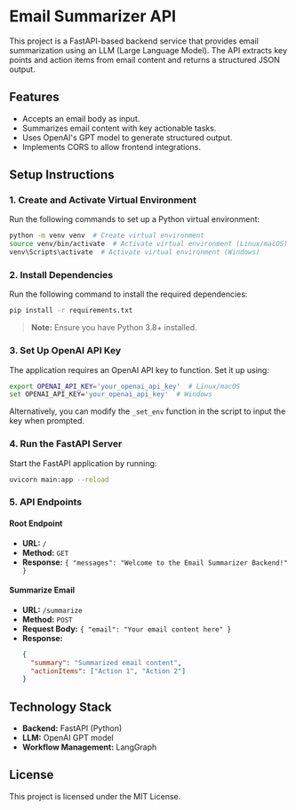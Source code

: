 # Email Summarizer API

This project is a FastAPI-based backend service that provides email summarization using an LLM (Large Language Model). The API extracts key points and action items from email content and returns a structured JSON output.

## Features
- Accepts an email body as input.
- Summarizes email content with key actionable tasks.
- Uses OpenAI's GPT model to generate structured output.
- Implements CORS to allow frontend integrations.

## Setup Instructions

### 1. Create and Activate Virtual Environment
Run the following commands to set up a Python virtual environment:

```sh
python -m venv venv  # Create virtual environment
source venv/bin/activate  # Activate virtual environment (Linux/macOS)
venv\Scripts\activate  # Activate virtual environment (Windows)
```

### 2. Install Dependencies
Run the following command to install the required dependencies:

```sh
pip install -r requirements.txt
```

> **Note:** Ensure you have Python 3.8+ installed.

### 3. Set Up OpenAI API Key
The application requires an OpenAI API key to function. Set it up using:

```sh
export OPENAI_API_KEY='your_openai_api_key'  # Linux/macOS
set OPENAI_API_KEY='your_openai_api_key'  # Windows
```

Alternatively, you can modify the `_set_env` function in the script to input the key when prompted.

### 4. Run the FastAPI Server
Start the FastAPI application by running:

```sh
uvicorn main:app --reload
```

### 5. API Endpoints

#### Root Endpoint
- **URL:** `/`
- **Method:** `GET`
- **Response:** `{ "messages": "Welcome to the Email Summarizer Backend!" }`

#### Summarize Email
- **URL:** `/summarize`
- **Method:** `POST`
- **Request Body:** `{ "email": "Your email content here" }`
- **Response:**
  ```json
  {
    "summary": "Summarized email content",
    "actionItems": ["Action 1", "Action 2"]
  }
  ```

## Technology Stack
- **Backend:** FastAPI (Python)
- **LLM:** OpenAI GPT model
- **Workflow Management:** LangGraph

## License
This project is licensed under the MIT License.
